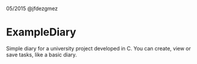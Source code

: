 

05/2015 @jfdezgmez

# ExampleDiary
Simple diary for a university project developed in C. You can create, view or save tasks, like a basic diary.
